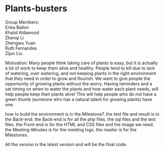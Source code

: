 # Plants-busters
Group Members:  
Erika Bailon   
Khalid Aldawood  
Zhenqi Li  
Zhengwu Yuan  
Ruth Fernandes  
Zijun Liu  

Motivation:  Many people think taking care of plants  is easy, but it is actually a lot of work to keep them alive and healthy.  People tend to kill due to lack of watering, over watering, and not keeping plants in the right environment that they need in order to grow and flourish. We want to give people the opportunity of growing plants without the worry. Having reminders and a set timing  on when to water the plants and how water each plant needs, will help people keep their plants alive! This will help people who do not have a green thumb (someone who has a natural talent for growing plants) have one.

how to build the environment is in the Milestone7.
the test file and result is in the Back-end.
the Back-end is for all the php files, the sql files and the test files.
the Front-end is for the HTML and CSS files and the image we need.
the Meeting-Minutes is for the meeting logs.
the master is for the Milestones.

All the version is the latest version and will be the final code.
